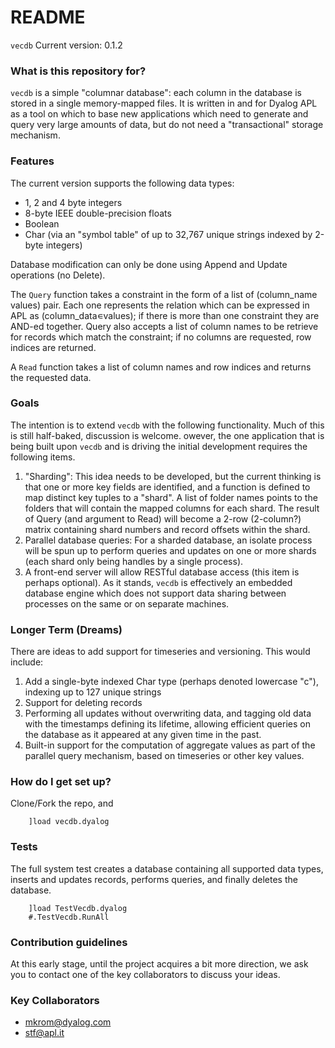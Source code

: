 # README #

`vecdb`
Current version: 0.1.2

### What is this repository for? ###
`vecdb` is a simple "columnar database": each column in the database is stored in a single memory-mapped files. It is written in and for Dyalog APL as a tool on which to base new applications which need to generate and query very large amounts of data, but do not need a "transactional" storage mechanism.

### Features

The current version supports the following data types:

* 1, 2 and 4 byte integers
* 8-byte IEEE double-precision floats
* Boolean
* Char (via an "symbol table" of up to 32,767 unique strings indexed by 2-byte integers)

Database modification can only be done using Append and Update operations (no Delete).

The `Query` function takes a constraint in the form of a list of (column_name values) pair. Each one represents the relation which can be expressed in APL as (column_data∊values); if there is more than one constraint they are AND-ed together. Query also accepts a list of column names to be retrieve for records which match the constraint; if no columns are requested, row indices are returned.

A `Read` function takes a list of column names and row indices and returns the requested data.

### Goals

The intention is to extend `vecdb` with the following functionality. Much of this is still half-baked, discussion is welcome. owever, the one application that is being built upon `vecdb` and is driving the initial development requires the following items.

1. "Sharding": This idea needs to be developed, but the current thinking is that one or more key fields are identified, and a function is defined to map distinct key tuples to a "shard". A list of folder names points to the folders that will contain the mapped columns for each shard. The result of Query (and argument to Read) will become a 2-row (2-column?) matrix containing shard numbers and record offsets within the shard.
1. Parallel database queries: For a sharded database, an isolate process will be spun up to perform queries and updates on one or more shards (each shard only being handles by a single process).
1. A front-end server will allow RESTful database access (this item is perhaps optional). As it stands, `vecdb` is effectively an embedded database engine which does not support data sharing between processes on the same or on separate machines.

### Longer Term (Dreams)

There are ideas to add support for timeseries and versioning. This would include:

1. Add a single-byte indexed Char type (perhaps denoted lowercase "c"), indexing up to 127 unique strings
1. Support for deleting records
2. Performing all updates without overwriting data, and tagging old data with the timestamps defining its lifetime, allowing efficient queries on the database as it appeared at any given time in the past.
3. Built-in support for the computation of aggregate values as part of the parallel query mechanism, based on timeseries or other key values.

### How do I get set up? ###

Clone/Fork the repo, and

```apl
    ]load vecdb.dyalog
```

### Tests ###

The full system test creates a database containing all supported data types, inserts and updates records, performs queries, and finally deletes the database.

```apl
    ]load TestVecdb.dyalog
    #.TestVecdb.RunAll
```

### Contribution guidelines ###

At this early stage, until the project acquires a bit more direction, we ask you to contact one of the key collaborators to discuss your ideas.

### Key Collaborators ###

* mkrom@dyalog.com
* stf@apl.it

